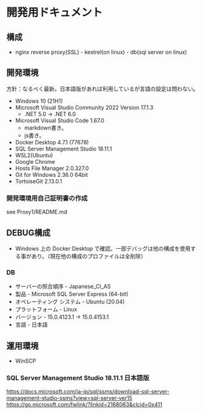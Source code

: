 # 開発用ドキュメント

## 構成

- nginx reverse proxy(SSL) - kestrel(on linux) - db(sql server on linux)

## 開発環境

方針：なるべく最新。日本語版があれば利用しているが言語の設定は問わない。

- Windows 10 (21H1)
- Microsoft Visual Studio Community 2022 Version 17.1.3
  - .NET 5.0 -> .NET 6.0
- Microsoft Visual Studio Code 1.67.0
  - markdown書き。
  - js書き。
- Docker Desktop 4.7.1 (77678)
- SQL Server Management Studio 18.11.1
- WSL2(Ubuntu)
- Google Chrome
- Hosts File Manager 2.0.327.0
- Git for Windows 2.36.0 64bit
- TortoiseGit 2.13.0.1

### 開発環境用自己証明書の作成

see Proxy1/README.md

## DEBUG構成

- Windows 上の Docker Desktop で確認。一部デバッグは他の構成を使用する事があり。（現在他の構成のプロファイルは全削除）

### DB

- サーバーの照合順序 - Japanese_CI_AS
- 製品 - Microsoft SQL Server Express (64-bit)
- オペレーティング システム - Ubuntu (20.04)
- プラットフォーム - Linux
- バージョン - 15.0.4123.1 -> 15.0.4153.1
- 言語 - 日本語

## 運用環境

- WinSCP

### SQL Server Management Studio 18.11.1 日本語版

<https://docs.microsoft.com/ja-jp/sql/ssms/download-sql-server-management-studio-ssms?view=sql-server-ver15>
<https://go.microsoft.com/fwlink/?linkid=2168063&clcid=0x411>
